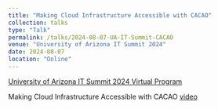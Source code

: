 ```yaml
---
title: "Making Cloud Infrastructure Accessible with CACAO"
collection: talks
type: "Talk"
permalink: /talks/2024-08-07-UA-IT-Summit-CACAO
venue: "University of Arizona IT Summit 2024"
date: 2024-08-07
location: "Online"
---
```


[University of Arizona IT Summit 2024 Virtual Program](https://itsummit.arizona.edu/it-summit-2024-virtual-program)

Making Cloud Infrastructure Accessible with CACAO [video](https://arizona.hosted.panopto.com/Panopto/Pages/Viewer.aspx?id=161e77b3-8a82-4c81-ba52-b1c5017500a3)
